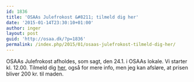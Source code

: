 ```yaml
---
id: 1836
title: 'OSAAs Julefrokost &#8211; tilmeld dig her'
date: '2015-01-14T23:30:10+01:00'
author: inger
layout: post
guid: 'http://osaa.dk/?p=1836'
permalink: /index.php/2015/01/osaas-julefrokost-tilmeld-dig-her/
---
```


OSAAs Julefrokost afholdes, som sagt, den 24.1. i OSAAs lokale. Vi starter kl. 12.00. Tilmeld dig [her](https://osaa.safeticket.dk/events/14720-Julefrokost_2014_15/ "ticket Julefrokost 2015"), også for mere info, men jeg kan afsløre, at prisen bliver 200 kr. til maden.